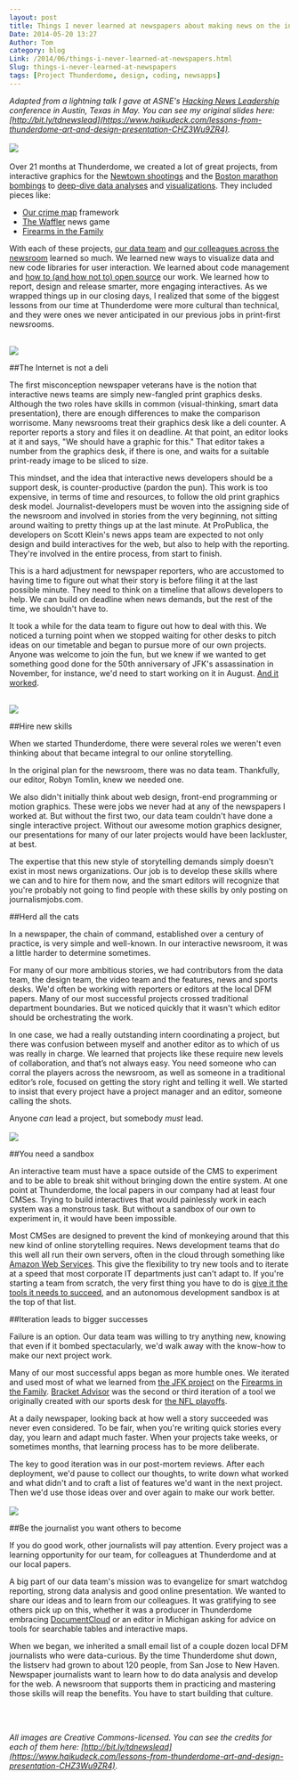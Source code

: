 ```yaml
---
layout: post
title: Things I never learned at newspapers about making news on the internet
Date: 2014-05-20 13:27
Author: Tom
category: blog
Link: /2014/06/things-i-never-learned-at-newspapers.html
Slug: things-i-never-learned-at-newspapers
tags: [Project Thunderdome, design, coding, newsapps]
---
```

_Adapted from a lightning talk I gave at ASNE's [Hacking News Leadership](http://asne.org/blog_home.asp?Display=1695) conference in Austin, Texas in May. You can see my original slides here: [http://bit.ly/tdnewslead](https://www.haikudeck.com/lessons-from-thunderdome-art-and-design-presentation-CHZ3Wu9ZR4)._
<br />
<br />
<img src="/images/tdome.png">
<br />
<br />
Over 21 months at Thunderdome, we created a lot of great projects, from interactive graphics for the [Newtown shootings](http://extras.twincities.com/elections/sandyhook/) and the [Boston marathon bombings](http://www.sentinelandenterprise.com/webextras/ci_23055737/interactive-people-boylston-street-during-boston-marathon-bombing) to [deep-dive data analyses](http://www.sltrib.com/sltrib/news/56473395-78/claims-veterans-lake-salt.html.csp?page=1) and [visualizations](http://www.twincities.com/nation/ci_25247140/where-insurance-premiums-are-highest-new-health-laws). They included pieces like:

* [Our crime map](http://crime.denverpost.com/) framework
* [The Waffler](http://data.digitalfirstmedia.com/waffler-pa) news game
* [Firearms in the Family](http://data.digitalfirstmedia.com/guns/)

With each of these projects, [our data team](http://thunderdome-data.github.io) and [our colleagues across the newsroom](http://outsidethunderdome.com/2014/04/30/project-thunderdome-staff/index.html) learned so much. We learned new ways to visualize data and new code libraries for user interaction. We learned about code management and [how to (and how not to) open source](http://www.tommeagher.com/blog/2014/05/lessons-code-management-project-thunderdome.html) our work. We learned how to report, design and release smarter, more engaging interactives. As we wrapped things up in our closing days, I realized that some of the biggest lessons from our time at Thunderdome were more cultural than technical, and they were ones we never anticipated in our previous jobs in print-first newsrooms.
<br />
<br />

<img src="/images/deli.png">

##The Internet is not a deli

The first misconception newspaper veterans have is the notion that interactive news teams are simply new-fangled print graphics desks. Although the two roles have skills in common (visual-thinking, smart data presentation), there are enough differences to make the comparison worrisome. Many newsrooms treat their graphics desk like a deli counter. A reporter reports a story and files it on deadline. At that point, an editor looks at it and says, "We should have a graphic for this." That editor takes a number from the graphics desk, if there is one, and waits for a suitable print-ready image to be sliced to size.

This mindset, and the idea that interactive news developers should be a support desk, is counter-productive (pardon the pun). This work is too expensive, in terms of time and resources, to follow the old print graphics desk model. Journalist-developers must be woven into the assigning side of the newsroom and involved in stories from the very beginning, not sitting around waiting to pretty things up at the last minute. At ProPublica, the developers on Scott Klein's news apps team are expected to not only design and build interactives for the web, but also to help with the reporting. They're involved in the entire process, from start to finish.

This is a hard adjustment for newspaper reporters, who are accustomed to having time to figure out what their story is before filing it at the last possible minute. They need to think on a timeline that allows developers to help. We can build on deadline when news demands, but the rest of the time, we shouldn't have to.

It took a while for the data team to figure out how to deal with this. We noticed a turning point when we stopped waiting for other desks to pitch ideas on our timetable and began to pursue more of our own projects. Anyone was welcome to join the fun, but we knew if we wanted to get something good done for the 50th anniversary of JFK's assassination in November, for instance, we'd need to start working on it in August. [And it worked](http://data.digitalfirstmedia.com/jfk/).
<br />
<br />

<img src="/images/team.png">

##Hire new skills

When we started Thunderdome, there were several roles we weren't even thinking about that became integral to our online storytelling.

In the original plan for the newsroom, there was no data team. Thankfully, our editor, Robyn Tomlin, knew we needed one.

We also didn't initially think about web design, front-end programming or motion graphics. These were jobs we never had at any of the newspapers I worked at. But without the first two, our data team couldn't have done a single interactive project. Without our awesome motion graphics designer, our presentations for many of our later projects would have been lackluster, at best.

The expertise that this new style of storytelling demands simply doesn't exist in most news organizations. Our job is to develop these skills where we can and to hire for them now, and the smart editors will recognize that you're probably not going to find people with these skills by only posting on journalismjobs.com.
<br />

##Herd all the cats

In a newspaper, the chain of command, established over a century of practice, is very simple and well-known. In our interactive newsroom, it was a little harder to determine sometimes.

For many of our more ambitious stories, we had contributors from the data team, the design team, the video team and the features, news and sports desks. We'd often be working with reporters or editors at the local DFM papers. Many of our most successful projects crossed traditional department boundaries. But we noticed quickly that it wasn't which editor should be orchestrating the work.

In one case, we had a really outstanding intern coordinating a project, but there was confusion between myself and another editor as to which of us was really in charge. We learned that projects like these require new levels of collaboration, and that’s not always easy. You need someone who can corral the players across the newsroom, as well as someone in a traditional editor’s role, focused on getting the story right and telling it well. We started to insist that every project have a project manager and an editor, someone calling the shots.

Anyone *can* lead a project, but somebody *must* lead.
<br />
<br />
<img src="/images/break_the_cms.png">

##You need a sandbox

An interactive team must have a space outside of the CMS to experiment and to be able to break shit without bringing down the entire system. At one point at Thunderdome, the local papers in our company had at least four CMSes. Trying to build interactives that would painlessly work in each system was a monstrous task. But without a sandbox of our own to experiment in, it would have been impossible.

Most CMSes are designed to prevent the kind of monkeying around that this new kind of online storytelling requires. News development teams that do this well all run their own servers, often in the cloud through something like [Amazon Web Services](http://aws.amazon.com/). This give the flexibility to try new tools and to iterate at a speed that most corporate IT departments just can't adapt to. If you're starting a team from scratch, the very first thing you have to do is [give it the tools it needs to succeed](http://thescoop.org/archives/2014/05/22/how-it-starts/), and an autonomous development sandbox is at the top of that list.
<br />

##Iteration leads to bigger successes

Failure is an option. Our data team was willing to try anything new, knowing that even if it bombed spectacularly, we'd walk away with the know-how to make our next project work.

Many of our most successful apps began as more humble ones. We iterated and used most of what we learned from [the JFK project](http://data.digitalfirstmedia.com/jfk/) on the [Firearms in the Family](http://data.digitalfirstmedia.com/guns/). [Bracket Advisor](http://www.bracketadvisor.com/) was the second or third iteration of a tool we originally created with our sports desk for [the NFL playoffs](http://www.twincities.com/1000/ci_22346309/predict-nfl-playoffs?mobRedir=false).

At a daily newspaper, looking back at how well a story succeeded was never even considered. To be fair, when you're writing quick stories every day, you learn and adapt much faster. When your projects take weeks, or sometimes months, that learning process has to be more deliberate.

The key to good iteration was in our post-mortem reviews. After each deployment, we'd pause to collect our thoughts, to write down what worked and what didn't and to craft a list of features we'd want in the next project. Then we'd use those ideas over and over again to make our work better.<br />
<br />
<img src="/images/culture_is_contagious.png">

##Be the journalist you want others to become

If you do good work, other journalists will pay attention. Every project was a learning opportunity for our team, for colleagues at Thunderdome and at our local papers.

A big part of our data team's mission was to evangelize for smart watchdog reporting, strong data analysis and good online presentation. We wanted to share our ideas and to learn from our colleagues. It was gratifying to see others pick up on this, whether it was a producer in Thunderdome embracing [DocumentCloud](http://www.documentcloud.org/home) or an editor in Michigan asking for advice on tools for searchable tables and interactive maps.

When we began, we inherited a small email list of a couple dozen local DFM journalists who were data-curious. By the time Thunderdome shut down, the listserv had grown to about 120 people, from San Jose to New Haven. Newspaper journalists want to learn how to do data analysis and develop for the web. A newsroom that supports them in practicing and mastering those skills will reap the benefits. You have to start building that culture.
<br />

<br />
<br />

_All images are Creative Commons-licensed. You can see the credits for each of them here: [http://bit.ly/tdnewslead](https://www.haikudeck.com/lessons-from-thunderdome-art-and-design-presentation-CHZ3Wu9ZR4)_.